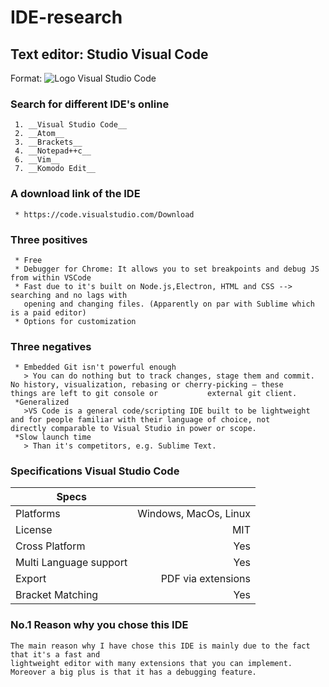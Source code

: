 # IDE-research

## Text editor: Studio Visual Code

Format: ![Logo Visual Studio Code](https://www.google.com/imgres?imgurl=https%3A%2F%2Fblog.launchdarkly.com%2Fwp-content%2Fuploads%2F2018%2F10%2Fvisualstudio_code-card.png&imgrefurl=https%3A%2F%2Flaunchdarkly.com%2Fblog%2Flaunched-version-2-of-the-launchdarkly-visual-studio-code-extension%2F&docid=6gF-li5RpdgeHM&tbnid=n53GiATSTAEQxM%3A&vet=10ahUKEwi4nqPd5dnhAhUwsKQKHUD1BPAQMwhBKAIwAg..i&w=480&h=240&client=ubuntu&bih=639&biw=1299&q=visual%20studio%20code%20logo&ved=0ahUKEwi4nqPd5dnhAhUwsKQKHUD1BPAQMwhBKAIwAg&iact=mrc&uact=8)

### Search for different IDE's online

	 1. __Visual Studio Code__
	 2. __Atom__
	 3. __Brackets__
	 4. __Notepad++c__
	 6. __Vim__
	 7. __Komodo Edit__

### A download link of the IDE
	 * https://code.visualstudio.com/Download

### Three positives
	 * Free
	 * Debugger for Chrome: It allows you to set breakpoints and debug JS from within VSCode
	 * Fast due to it's built on Node.js,Electron, HTML and CSS --> searching and no lags with 
	   opening and changing files. (Apparently on par with Sublime which is a paid editor)
	 * Options for customization
### Three negatives
	 * Embedded Git isn't powerful enough
	   > You can do nothing but to track changes, stage them and commit. No history, visualization, rebasing or cherry-picking – these 		     things are left to git console or           external git client.
	 *Generalized
	   >VS Code is a general code/scripting IDE built to be lightweight and for people familiar with their language of choice, not 	     directly comparable to Visual Studio in power or scope.
	 *Slow launch time
	   > Than it's competitors, e.g. Sublime Text.
### Specifications Visual Studio Code

| Specs      	|			|
| ------------- | -----:|
| Platforms     | Windows, MacOs, Linux |
| License	| MIT 			|
| Cross Platform| Yes 			|
| Multi Language support   | Yes 	|
| Export	| PDF via extensions	|
| Bracket Matching | Yes 		|

### No.1 Reason why you chose this IDE

	The main reason why I have chose this IDE is mainly due to the fact that it's a fast and 
	lightweight editor with many extensions that you can implement. Moreover a big plus is that it has a debugging feature.

